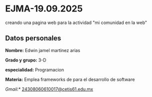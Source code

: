# EJMA-19.09.2025
creando una pagina web para la actividad "mi comunidad en la web"
## Datos personales

**Nombre:** Edwin jamel martinez arias

**Grado y grupo:** 3-D

**especialidad:** Programacion

**Materia:** Emplea frameworks de para el desarrollo de software

*Gmail:** 24308060610017@cetis61.edu.mx
